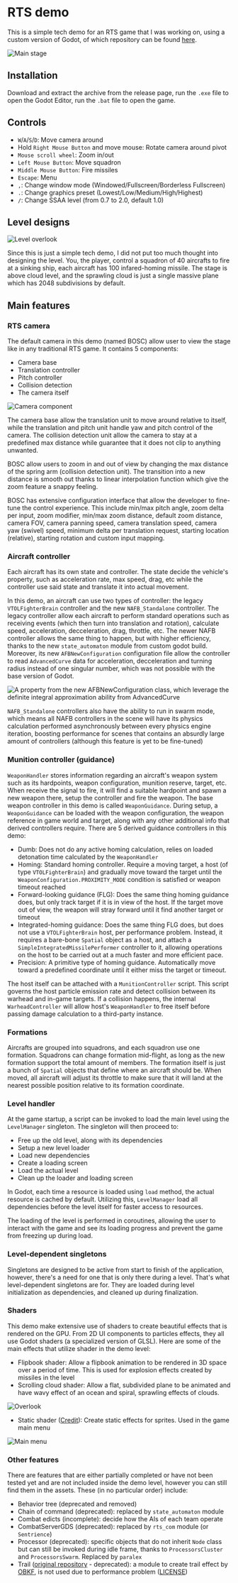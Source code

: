 # RTS demo

This is a simple tech demo for an RTS game that I was working on, using a custom version of Godot, of which repository can be found [here](https://github.com/UwUOwOUmUOmO/custom-godot).

<img title="Main stage" src="screenshots/main_stage.png">

## Installation
Download and extract the archive from the release page, run the `.exe` file to open the Godot Editor, run the `.bat` file to open the game.
## Controls
- `W`/`A`/`S`/`D`: Move camera around
- Hold `Right Mouse Button` and move mouse: Rotate camera around pivot
- `Mouse scroll wheel`: Zoom in/out
- `Left Mouse Button`: Move squadron
- `Middle Mouse Button`: Fire missiles
- `Escape`: Menu
- `,`: Change window mode (Windowed/Fullscreen/Borderless Fullscreen)
- `.`: Change graphics preset (Lowest/Low/Medium/High/Highest)
- `/`: Change SSAA level (from 0.7 to 2.0, default 1.0)

## Level designs
<img title="Overlook" alt="Level overlook" src="screenshots/overlook.png">

Since this is just a simple tech demo, I did not put too much thought into designing the level. You, the player, control a squadron of 40 aircrafts to fire at a sinking ship, each aircraft has 100 infared-homing missile. The stage is above cloud level, and the sprawling cloud is just a single massive plane which has 2048 subdivisions by default.
## Main features

### RTS camera
The default camera in this demo (named BOSC) allow user to view the stage like in any traditional RTS game. It contains 5 components:

- Camera base
- Translation controller
- Pitch controller
- Collision detection
- The camera itself

<img title="Camera component" src="screenshots/camera_components.png">

The camera base allow the translation unit to move around relative to itself, while the translation and pitch unit handle yaw and pitch control of the camera. The collision detection unit allow the camera to stay at a predefined max distance while guarantee that it does not clip to anything unwanted.

BOSC allow users to zoom in and out of view by changing the max distance of the spring arm (collision detection unit). The transition into a new distance is smooth out thanks to linear interpolation function which give the zoom feature a snappy feeling.

BOSC has extensive configuration interface that allow the developer to fine-tune the control experience. This include min/max pitch angle, zoom delta per input, zoom modifier, min/max zoom distance, default zoom distance, camera FOV, camera panning speed, camera translation speed, camera yaw (swivel) speed, minimum delta per translation request, starting location (relative), starting rotation and custom input mapping.

### Aircraft controller

Each aircraft has its own state and controller. The state decide the vehicle's property, such as acceleration rate, max speed, drag, etc while the controller use said state and translate it into actual movement.

In this demo, an aircraft can use two types of controller: the legacy `VTOLFighterBrain` controller and the new `NAFB_Standalone` controller. The legacy controller allow each aircraft to perform standard operations such as receiving events (which then turn into translation and rotation), calculate speed, acceleration, decceleration, drag, throttle, etc. The newer NAFB controller allows the same thing to happen, but with higher efficiency, thanks to the new `state_automaton` module from custom godot build. Moreover, its new `AFBNewConfiguration` configuration file allow the controller to read `AdvancedCurve` data for acceleration, decceleration and turning radius instead of one singular number, which was not possible with the base version of Godot.

<img title="AFBNewConfiguration" alt="A property from the new AFBNewConfiguration class, which leverage the definite integral approximation ability from AdvancedCurve" src="screenshots/afbn_config.png">

`NAFB_Standalone` controllers also have the ability to run in swarm mode, which means all NAFB controllers in the scene will have its physics calculation performed asynchronously between every physics engine iteration, boosting performance for scenes that contains an absurdly large amount of controllers (although this feature is yet to be fine-tuned)

### Munition controller (guidance)

`WeaponHandler` stores information regarding an aircraft's weapon system such as its hardpoints, weapon configuration, munition reserve, target, etc. When receive the signal to fire, it will find a suitable hardpoint and spawn a new weapon there, setup the controller and fire the weapon. The base weapon controller in this demo is called `WeaponGuidance`. During setup, a `WeaponGuidance` can be loaded with the weapon configuration, the weapon reference in game world and target, along with any other additional info that derived controllers require. There are 5 derived guidance controllers in this demo:

- Dumb: Does not do any active homing calculation, relies on loaded detonation time calculated by the `WeaponHandler`
- Homing: Standard homing controller. Require a moving target, a host (of type `VTOLFighterBrain`) and gradually move toward the target until the `WeaponConfiguration.PROXIMITY_MODE` condition is satisfied or weapon timeout reached
- Forward-looking guidance (FLG): Does the same thing homing guidance does, but only track target if it is in view of the host. If the target move out of view, the weapon will stray forward until it find another target or timeout
- Integrated-homing guidance: Does the same thing FLG does, but does not use a `VTOLFighterBrain` host, per performance problem. Instead, it requires a bare-bone `Spatial` object as a host, and attach a `SimpleIntegratedMissilePerformer` controller to it, allowing operations on the host to be carried out at a much faster and more efficient pace.
- Precision: A primitive type of homing guidance. Automatically move toward a predefined coordinate until it either miss the target or timeout.

The host itself can be attached with a `MunitionController` script. This script governs the host particle emission rate and detect collision between its warhead and in-game targets. If a collision happens, the internal `WarheadController` will allow host's `WeaponHandler` to free itself before passing damage calculation to a third-party instance.

### Formations

Aircrafts are grouped into squadrons, and each squadron use one formation. Squadrons can change formation mid-flight, as long as the new formation support the total amount of members. The formation itself is just a bunch of `Spatial` objects that define where an aircraft should be. When moved, all aircraft will adjust its throttle to make sure that it will land at the nearest possible position relative to its formation coordinate.

### Level handler

At the game startup, a script can be invoked to load the main level using the `LevelManager` singleton. The singleton will then proceed to:

- Free up the old level, along with its dependencies
- Setup a new level loader
- Load new dependencies
- Create a loading screen
- Load the actual level
- Clean up the loader and loading screen

In Godot, each time a resource is loaded using `load` method, the actual resource is cached by default. Utilizing this, `LevelManager` load all dependencies before the level itself for faster access to resources.

The loading of the level is performed in coroutines, allowing the user to interact with the game and see its loading progress and prevent the game from freezing up during load.

### Level-dependent singletons

Singletons are designed to be active from start to finish of the application, however, there's a need for one that is only there during a level. That's what level-dependent singletons are for. They are loaded during level initialization as dependencies, and cleaned up during finalization.

### Shaders

This demo make extensive use of shaders to create beautiful effects that is rendered on the GPU. From 2D UI components to particles effects, they all use Godot shaders (a specialized version of GLSL). Here are some of the main effects that utilize shader in the demo level:

- Flipbook shader: Allow a flipbook animation to be rendered in 3D space over a period of time. This is used for explosion effects created by missiles in the level
- Scrolling cloud shader: Allow a flat, subdivided plane to be animated and have wavy effect of an ocean and spiral, sprawling effects of clouds.

<img title="Overlook" src="screenshots/overlook.png">

- Static shader ([Credit](https://godotshaders.com/shader/earthbound-like-battle-background-shader-w-scroll-effect-and-palette-cycling/)): Create static effects for sprites. Used in the game main menu

<img title="Main menu" src="screenshots/menu.png">

### Other features

There are features that are either partially completed or have not been tested yet and are not included inside the demo level, however you can still find them in the assets. These (in no particular order) include:

- Behavior tree (deprecated and removed)
- Chain of command (deprecated): replaced by `state_automaton` module
- Combat edicts (incomplete): decide how the AIs of each team operate
- CombatServerGDS (deprecated): replaced by `rts_com` module (or `Sentrience`)
- Processor (deprecated): specific objects that do not inherit `Node` class but can still be invoked during idle frame, thanks to `ProcessorsCluster` and `ProcessorsSwarm`. Replaced by `paralex`
- Trail ([original repository](https://github.com/OBKF/Godot-Trail-System) - deprecated): a module to create trail effect by [OBKF](https://github.com/OBKF), is not used due to performance problem ([LICENSE](https://github.com/OBKF/Godot-Trail-System/blob/master/LICENSE))
